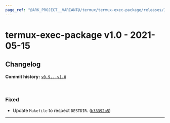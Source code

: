 ```yaml
---
page_ref: "@ARK_PROJECT__VARIANT@/termux/termux-exec-package/releases/1/v1.0.html"
---
```


# termux-exec-package v1.0 - 2021-05-15

## Changelog

**Commit history:** [`v0.9...v1.0`](https://github.com/termux/termux-exec-package/compare/v0.9...v1.0)

&nbsp;



### Fixed

- Update `Makefile` to respect `DESTDIR`. ([`b33392b5`](https://github.com/termux/termux-exec-package/commit/b33392b5))

---

&nbsp;
